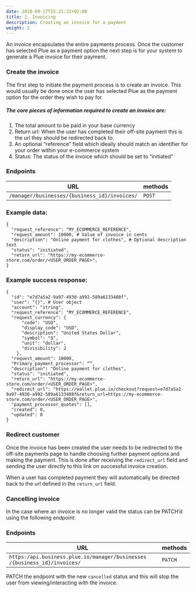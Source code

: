 ```yaml
---
date: 2018-09-17T15:21:22+02:00
title: 1. Invoicing
description: Creating an invoice for a payment
weight: 2
---
```


An invoice encapsulates the entire payments process. Once the customer has selected Plue as a payment option the next step is for your system to generate a Plue invoice for their payment.

### Create the invoice
The first step to initiate the payment process is to create an invoice. This would usually be done once the user has selected Plue as the payment option for the order they wish to pay for.

##### The core pieces of information required to create an invoice are:
1. The total amount to be paid in your base currency
2. Return url: When the user has completed their off-site payment this is the url they should be redirected back to.
3. An optional “reference” field which ideally should match an identifier for your order within your e-commerce system
4. Status: The status of the invoice which should be set to “initiated”


### Endpoints
URL | methods
---|---
`​/manager​/businesses​/{business_id}​/invoices​/` | `POST`

### Example data:
```
{
  "request_reference": "MY_ECOMMERCE_REFERENCE",
  "request_amount": 10000, # Value of invoice in cents
  "description": "Online payment for clothes", # Optional description text
  "status": "initiated",
  "return_url": "https://my-ecommerce-store.com/order/<USER_ORDER_PAGE>",
}

```

### Example success response:
```
{
  "id": "e7d7a5a2-9a97-4930-a992-589a6133488f",
  "user": "{}", # User object
  "account": "string",
  "request_reference": "MY_ECOMMERCE_REFERENCE",
  "request_currency": {
      "code": "USD",
      "display_code": "USD",
      "description": "United States Dollar",
      "symbol": "$",
      "unit": "dollar",
      "divisibility": 2
    },
  "request_amount": 10000,
  "Primary_payment_processor": “”,
  "description": "Online payment for clothes",
  "status": "initiated",
  "return_url": "https://my-ecommerce-store.com/order/<USER_ORDER_PAGE>",
  "redirect_url": "https://wallet.plue.io/checkout?request=e7d7a5a2-9a97-4930-a992-589a6133488f&return_url=https://my-ecommerce-store.com/order/<USER_ORDER_PAGE>",
  "payment_processor_quotes": [],
  "created": 0,
  "updated": 0
}
```

### Redirect customer
Once the invoice has been created the user needs to be redirected to the off-site payments page to handle choosing further payment options and making the payment. This is done after receiving the `redirect_url` field and sending the user directly to this link on successful invoice creation.

When a user has completed payment they will automatically be directed back to the url defined in the `return_url` field.


### Cancelling invoice
In the case where an invoice is no longer valid the status can be PATCH’d using the following endpoint:
### Endpoints
URL | methods
---|---
`​https:/api.business.plue.io/manager​/businesses​/{business_id}​/invoices​/` | `PATCH`

PATCH the endpoint with the new `cancelled` status and this will stop the user from viewing/interacting with the invoice.











